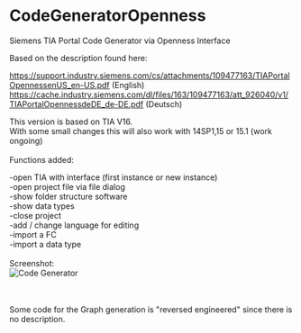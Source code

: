 # CodeGeneratorOpenness
Siemens TIA Portal Code Generator via Openness Interface

Based on the description found here:

https://support.industry.siemens.com/cs/attachments/109477163/TIAPortalOpennessenUS_en-US.pdf (English)
https://cache.industry.siemens.com/dl/files/163/109477163/att_926040/v1/TIAPortalOpennessdeDE_de-DE.pdf (Deutsch)


This version is based on TIA V16.
<br>
With some small changes this will also work with 14SP1,15 or 15.1 (work ongoing)
<br>
<br>
Functions added:<br>

-open TIA with interface (first instance or new instance)<br>
-open project file via file dialog<br>
-show folder structure software<br>
-show data types<br>
-close project<br>
-add / change language for editing<br>
-import a FC<br>
-import a data type<br>
<br>
Screenshot:
<br>
<img src="https://raw.githubusercontent.com/mking2203/CodeGeneratorOpenness/master/CodeGenerator.png" alt="Code Generator">

<br>
<br>
Some code for the Graph generation is "reversed engineered" since there is no description.

